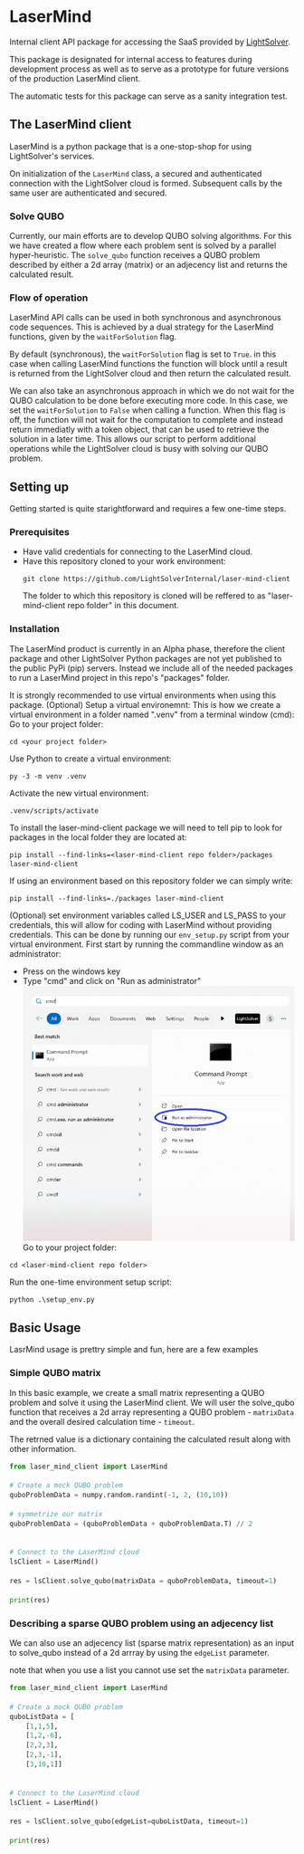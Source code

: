 
# LaserMind
Internal client API package for accessing the SaaS provided by [LightSolver](https://Lightsolver.com).

This package is designated for internal access to features during development process
as well as to serve as a prototype for future versions of the production LaserMind client.

The automatic tests for this package can serve as a sanity integration test.

## The LaserMind client

LaserMind is a python package that is a one-stop-shop for using LightSolver's services.

On initialization of the `LaserMind` class, a secured and authenticated connection
with the LightSolver cloud is formed.
Subsequent calls by the same user are authenticated and secured.

### Solve QUBO

Currently, our main efforts are to develop QUBO solving algorithms.
For this we have created a flow where each problem sent is solved by a
parallel hyper-heuristic.
The `solve_qubo` function receives a QUBO problem described by either a 2d array (matrix)
or an adjecency list and returns the calculated result.

### Flow of operation

LaserMind API calls can be used in both synchronous and asynchronous code sequences.
This is achieved by a dual strategy for the LaserMind functions, given by the `waitForSolution` flag.

By default (synchronous), the `waitForSolution` flag is set to `True`.
in this case when calling LaserMind functions the function will block until
a result is returned from the LightSolver cloud and then return the calculated result.

We can also take an asynchronous approach in which we do not wait for the QUBO
calculation to be done before executing more code.
In this case, we set the `waitForSolution` to `False` when calling a function.
When this flag is off, the function will not wait for the computation to complete
and instead return immediatly with a token object, that can be used to retrieve
the solution in a later time.
This allows our script to perform additional operations while the LightSolver cloud
is busy with solving our QUBO problem.

## Setting up
Getting started is quite starightforward and requires a few one-time steps.

### Prerequisites
- Have valid credentials for connecting to the LaserMind cloud.
- Have this repository cloned to your work environment:
  ```
  git clone https://github.com/LightSolverInternal/laser-mind-client
  ```
  The folder to which this repository is cloned will be reffered to as "laser-mind-client repo folder" in this document.

### Installation

The LaserMind product is currently in an Alpha phase, therefore the client package
and other LightSolver Python packages are not yet published to the public PyPi (pip) servers.
Instead we include all of the needed packages to run a LaserMind project in this repo's
"packages" folder.

It is strongly recommended to use virtual environments when using this package.
(Optional) Setup a virtual environemnt:
This is how we create a virtual environment in a folder named ".venv" from a terminal window (cmd):
Go to your project folder:
```
cd <your project folder>
```
Use Python to create a virtual environment:
```
py -3 -m venv .venv
```
Activate the new virtual environment:
```
.venv/scripts/activate
```

To install the laser-mind-client package we will need to tell pip to look for
packages in the local folder they are located at:
```
pip install --find-links=<laser-mind-client repo folder>/packages laser-mind-client
```

If using an environment based on this repository folder we can simply write:
```
pip install --find-links=./packages laser-mind-client
```

(Optional) set environment variables called LS_USER and LS_PASS to your credentials, this will allow for coding with LaserMind without providing credentials.
This can be done by running our ```env_setup.py``` script from your virtual environment.
First start by running the commandline window as an administrator:
- Press on the windows key
- Type "cmd" and click on "Run as administrator"
![run cmd as admin](https://github.com/LightSolverInternal/laser-mind-client/blob/main/docs/cmd_admin.png)
Go to your project folder:
```
cd <laser-mind-client repo folder>
```
Run the one-time environment setup script:
```
python .\setup_env.py
```

## Basic Usage
LasrMind usage is prettry simple and fun, here are a few examples

### Simple QUBO matrix
In this basic example, we create a small matrix representing a QUBO problem
and solve it using the LaserMind client.
We will user the solve_qubo function that receives
a 2d array representing a QUBO problem - ```matrixData``` and
the overall desired calculation time - ```timeout```.

The retrned value is a dictionary containing the calculated result along with other information.

```python
from laser_mind_client import LaserMind

# Create a mock QUBO problem
quboProblemData = numpy.random.randint(-1, 2, (10,10))

# symmetrize our matrix
quboProblemData = (quboProblemData + quboProblemData.T) // 2


# Connect to the LaserMind cloud
lsClient = LaserMind()

res = lsClient.solve_qubo(matrixData = quboProblemData, timeout=1)

print(res)
```

### Describing a sparse QUBO problem using an adjecency list

We can also use an adjecency list (sparse matrix representation) as an input
to solve_qubo instead of a 2d arrray by using the ```edgeList``` parameter.

note that when you use a list you cannot use set the ```matrixData``` parameter.

```python
from laser_mind_client import LaserMind

# Create a mock QUBO problem
quboListData = [
    [1,1,5],
    [1,2,-6],
    [2,2,3],
    [2,3,-1],
    [3,10,1]]


# Connect to the LaserMind cloud
lsClient = LaserMind()

res = lsClient.solve_qubo(edgeList=quboListData, timeout=1)

print(res)
```
